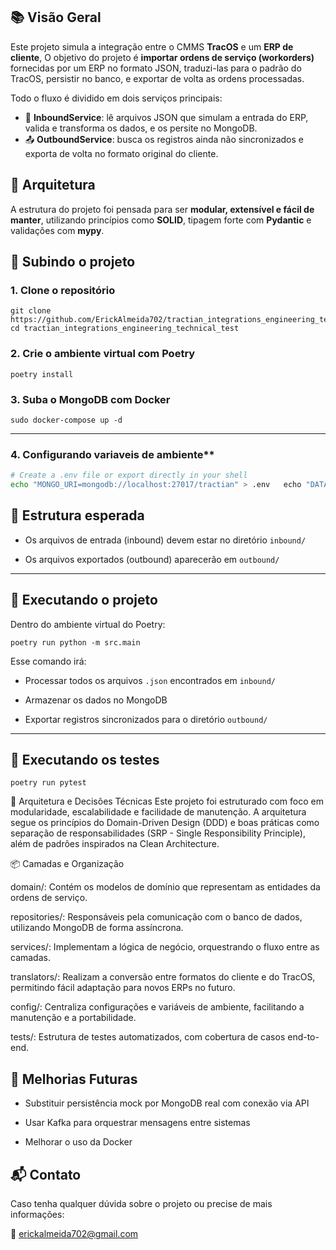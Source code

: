 ## 📚 Visão Geral

Este projeto simula a integração entre o CMMS **TracOS** e um **ERP de cliente**, O objetivo do projeto é **importar ordens de serviço (workorders)** fornecidas por um ERP no formato JSON, traduzi-las para o padrão do TracOS, persistir no banco, e exportar de volta as ordens processadas.  

Todo o fluxo é dividido em dois serviços principais:

- 🔁 **InboundService**: lê arquivos JSON que simulam a entrada do ERP, valida e transforma os dados, e os persite no MongoDB.
- 📤 **OutboundService**: busca os registros ainda não sincronizados e exporta de volta no formato original do cliente.

## 🧱 Arquitetura

A estrutura do projeto foi pensada para ser **modular, extensível e fácil de manter**, utilizando princípios como **SOLID**, tipagem forte com **Pydantic** e validações com **mypy**.


## 🚀 Subindo o projeto

### 1. Clone o repositório

```
git clone https://github.com/ErickAlmeida702/tractian_integrations_engineering_technical_test
cd tractian_integrations_engineering_technical_test
```

### 2. Crie o ambiente virtual com Poetry

```
poetry install
```

### 3. Suba o MongoDB com Docker

```
sudo docker-compose up -d
```

---

### 4. Configurando  variaveis de ambiente**  
   ```bash  
   # Create a .env file or export directly in your shell  
   echo "MONGO_URI=mongodb://localhost:27017/tractian" > .env   echo "DATA_INBOUND_DIR=./data/inbound" >> .env   echo "DATA_OUTBOUND_DIR=./data/outbound" >> .env  
   ```

## 📂 Estrutura esperada

- Os arquivos de entrada (inbound) devem estar no diretório `inbound/`
    
- Os arquivos exportados (outbound) aparecerão em `outbound/`
    

---

## 🏁 Executando o projeto

Dentro do ambiente virtual do Poetry:

```
poetry run python -m src.main
```

Esse comando irá:

- Processar todos os arquivos `.json` encontrados em `inbound/`
    
- Armazenar os dados no MongoDB
    
- Exportar registros sincronizados para o diretório `outbound/`
    

---

## 🧪 Executando os testes

```
poetry run pytest
```

🧱 Arquitetura e Decisões Técnicas
Este projeto foi estruturado com foco em modularidade, escalabilidade e facilidade de manutenção. A arquitetura segue os princípios do Domain-Driven Design (DDD) e boas práticas como separação de responsabilidades (SRP - Single Responsibility Principle), além de padrões inspirados na Clean Architecture.

📦 Camadas e Organização

domain/: Contém os modelos de domínio que representam as entidades da ordens de serviço.

repositories/: Responsáveis pela comunicação com o banco de dados, utilizando MongoDB de forma assíncrona.

services/: Implementam a lógica de negócio, orquestrando o fluxo entre as camadas.

translators/: Realizam a conversão entre formatos do cliente e do TracOS, permitindo fácil adaptação para novos ERPs no futuro.

config/: Centraliza configurações e variáveis de ambiente, facilitando a manutenção e a portabilidade.

tests/: Estrutura de testes automatizados, com cobertura de casos end-to-end.

## 📌 Melhorias Futuras

-  Substituir persistência mock por MongoDB real com conexão via API
    
-  Usar Kafka para orquestrar mensagens entre sistemas

-   Melhorar o uso da Docker

## 📬 Contato
Caso tenha qualquer dúvida sobre o projeto ou precise de mais informações:

📧 erickalmeida702@gmail.com